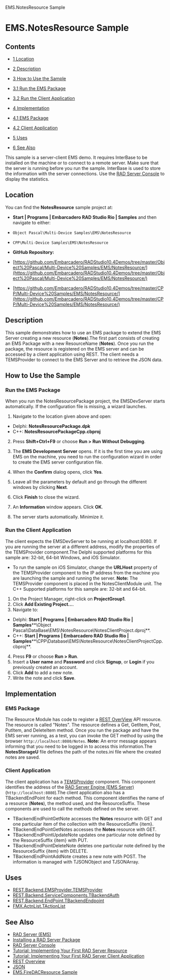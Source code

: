 EMS.NotesResource Sample[]()
# EMS.NotesResource Sample 



## Contents



* [1 Location](#Location)
* [2 Description](#Description)
* [3 How to Use the Sample](#How_to_Use_the_Sample)

* [3.1 Run the EMS Package](#Run_the_EMS_Package)
* [3.2 Run the Client Application](#Run_the_Client_Application)

* [4 Implementation](#Implementation)

* [4.1 EMS Package](#EMS_Package)
* [4.2 Client Application](#Client_Application)

* [5 Uses](#Uses)
* [6 See Also](#See_Also)

This sample is a server-client EMS demo. It requires InterBase to be installed on the machine or to connect to a remote server. Make sure that the server is running before you run the sample. InterBase is used to store the information with the server connections. Use the [RAD Server Console](http://docwiki.embarcadero.com/RADStudio/en/RAD_Server_Console) to display the statistics.

## Location 

You can find the **NotesResource** sample project at:
* **Start | Programs | Embarcadero RAD Studio Rio | Samples** and then navigate to either:

* `Object Pascal\Multi-Device Samples\EMS\NotesResource`
* `CPP\Multi-Device Samples\EMS\NotesResource`

* **GitHub Repository:**

* [https://github.com/Embarcadero/RADStudio10.4Demos/tree/master/Object%20Pascal/Multi-Device%20Samples/EMS/NotesResource/](https://github.com/Embarcadero/RADStudio10.4Demos/tree/master/Object%20Pascal/Multi-Device%20Samples/EMS/NotesResource/)
* [https://github.com/Embarcadero/RADStudio10.4Demos/tree/master/CPP/Multi-Device%20Samples/EMS/NotesResource/](https://github.com/Embarcadero/RADStudio10.4Demos/tree/master/CPP/Multi-Device%20Samples/EMS/NotesResource/)

## Description 

This sample demonstrates how to use an EMS package to extend the EMS Server creating a new resource (**Notes**).The first part consists of creating an EMS Package with a new ResourceName (**Notes**). Once you run the package, the resource is registered on the EMS server and can be accessed by a client application using REST. 
The client needs a TEMSProvider to connect to the EMS Server and to retrieve the JSON data.

## How to Use the Sample 


### Run the EMS Package 

When you run the NotesResourcePackage project, the EMSDevServer starts automatically. If the configuration file is missing, a wizard launches.
1.  Navigate to the location given above and open:

*  Delphi: **NotesResourcePackage.dpk**
*  C++: **NotesResourcePackageCpp.cbproj**

2.  Press **Shift+Ctrl+F9** or choose **Run > Run Without Debugging**.
3.  The **EMS Development Server** opens. If it is the first time you are using EMS on the machine, you need to run the configuration wizard in order to create the EMS server configuration file.

1.  When the **Confirm** dialog opens, click **Yes**.
2.  Leave all the parameters by default and go through the different windows by clicking **Next**.
3.  Click **Finish** to close the wizard.
4.  An **Information** window appears. Click **OK**.

4.  The server starts automatically. Minimize it.

### Run the Client Application 

The client expects the EMSDevServer to be running at localhost:8080. If you are running the server at a different address, modify the properties of the TEMSProvider component.The Delphi supported platforms for this sample are: 32-bit, 64-bit Windows, and iOS Simulator.

*  To run the sample on iOS Simulator, change the **URLHost** property of the TEMSProvider component to the IP address from the machine you are launching the sample and running the server. **Note:** The TEMSProvider component is placed in the NotesClientModule unit.
The C++ Supported platforms for this sample are: 32-bit and 64-bit.
1.  On the Project Manager, right-click on **ProjectGroup1**.
2.  Click **Add Existing Project...**.
3.  Navigate to:

*  Delphi: **Start | Programs | Embarcadero RAD Studio Rio | Samples****\Object Pascal\DataBase\EMS\NotesResource\NotesClientProject.dproj**.
*  C++: **Start | Programs | Embarcadero RAD Studio Rio | Samples****\CPP\Database\EMS\NotesResource\NotesClientProjectCpp.cbproj**.

4.  Press **F9** or choose **Run > Run**.
5.  Insert a **User name** and **Password** and click **Signup**, or **Login** if you previously created an account.
6.  Click **Add** to add a new note.
7.  Write the note and click **Save**.

## Implementation 


### EMS Package 

The Resource Module has code to register a [REST OverView](http://docwiki.embarcadero.com/RADStudio/en/REST_Overview) API resource. The resource is called "Notes". The resource defines a Get, GetItem, Post, PutItem, and DeleteItem method. Once you run the package and have the EMS server running, as a test, you can invoke the GET method by using the browser `http://localhost:8080/Notes`.
**Note:** An error message appears informing that you need to be logged in to access this information.The **NotesStorageU** file defines the path of the notes.ini file where the created notes are saved.
### Client Application 

The client application has a [TEMSProvider](http://docwiki.embarcadero.com/Libraries/en/REST.Backend.EMSProvider.TEMSProvider) component. This component identifies the address of the [RAD Server Engine (EMS Server)](http://docwiki.embarcadero.com/RADStudio/en/RAD_Server_Engine_(EMS_Server)) (<code>http://localhost:8080</code>).The client application also has a TBackendEndPoint for each method. This component identifies the name of a resource (**Notes**), the method used, and the ResourceSuffix. These components are used to call the methods defined on the server.

*  TBackendEndPointGetNote accesses the **Notes** resource with GET and one particular item of the collection with the ResourceSuffix {item}.
*  TBackendEndPointGetNotes accesses the **Notes** resource with GET.
*  TBackendEndPointUpdateNote updates one particular note defined by the ResourceSuffix {item} with PUT.
*  TBackendEndPointDeleteNote deletes one particular note defined by the ResourceSuffix {item} with DELETE.
*  TBackendEndPointAddNote creates a new note with POST.
The information is managed with TJSONObject and TJSONArray.
## Uses 


* [REST.Backend.EMSProvider.TEMSProvider](http://docwiki.embarcadero.com/Libraries/en/REST.Backend.EMSProvider.TEMSProvider)
* [REST.Backend.ServiceComponents.TBackendAuth](http://docwiki.embarcadero.com/Libraries/en/REST.Backend.ServiceComponents.TBackendAuth)
* [REST.Backend.EndPoint.TBackendEndpoint](http://docwiki.embarcadero.com/Libraries/en/REST.Backend.EndPoint.TBackendEndpoint)
* [FMX.ActnList.TActionList](http://docwiki.embarcadero.com/Libraries/en/FMX.ActnList.TActionList)

## See Also 


* [RAD Server (EMS)](http://docwiki.embarcadero.com/RADStudio/en/RAD_Server_(EMS))
* [Installing a RAD Server Package](http://docwiki.embarcadero.com/RADStudio/en/Installing_a_RAD_Server_Package)
* [RAD Server Console](http://docwiki.embarcadero.com/RADStudio/en/RAD_Server_Console)
* [Tutorial: Implementing Your First RAD Server Resource](http://docwiki.embarcadero.com/RADStudio/en/Tutorial:_Implementing_Your_First_RAD_Server_Resource)
* [Tutorial: Implementing Your First RAD Server Client Application](http://docwiki.embarcadero.com/RADStudio/en/Tutorial:_Implementing_Your_First_RAD_Server_Client_Application)
* [REST Overview](http://docwiki.embarcadero.com/RADStudio/en/REST_Overview)
* [JSON](http://docwiki.embarcadero.com/RADStudio/en/JSON)
* [EMS.FireDACResource Sample](http://docwiki.embarcadero.com/CodeExamples/en/EMS.FireDACResource_Sample)





